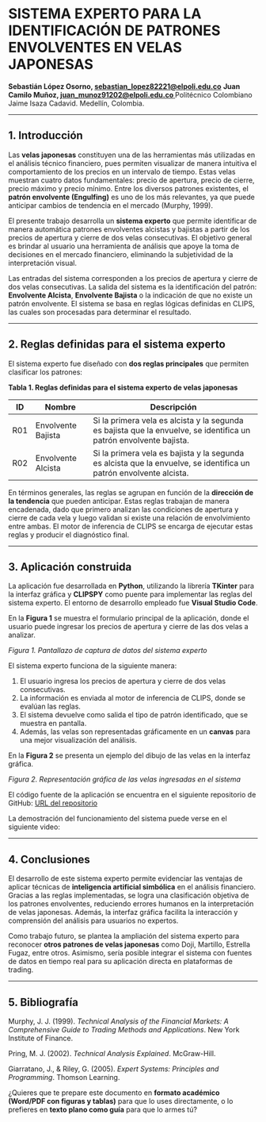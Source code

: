 # SISTEMA EXPERTO PARA LA IDENTIFICACIÓN DE PATRONES ENVOLVENTES EN VELAS JAPONESAS

**Sebastián López Osorno, [sebastian_lopez82221@elpoli.edu.co](mailto:sebastian_lopez82221@elpoli.edu.co)**
**Juan Camilo Muñoz, [juan_munoz91202@elpoli.edu.co ](mailto:juan_munoz91202@elpoli.edu.co )**
Politécnico Colombiano Jaime Isaza Cadavid. Medellín, Colombia.

---

## 1. Introducción

Las **velas japonesas** constituyen una de las herramientas más utilizadas en el análisis técnico financiero, pues permiten visualizar de manera intuitiva el comportamiento de los precios en un intervalo de tiempo. Estas velas muestran cuatro datos fundamentales: precio de apertura, precio de cierre, precio máximo y precio mínimo. Entre los diversos patrones existentes, el **patrón envolvente (Engulfing)** es uno de los más relevantes, ya que puede anticipar cambios de tendencia en el mercado (Murphy, 1999).

El presente trabajo desarrolla un **sistema experto** que permite identificar de manera automática patrones envolventes alcistas y bajistas a partir de los precios de apertura y cierre de dos velas consecutivas. El objetivo general es brindar al usuario una herramienta de análisis que apoye la toma de decisiones en el mercado financiero, eliminando la subjetividad de la interpretación visual.

Las entradas del sistema corresponden a los precios de apertura y cierre de dos velas consecutivas. La salida del sistema es la identificación del patrón: **Envolvente Alcista**, **Envolvente Bajista** o la indicación de que no existe un patrón envolvente. El sistema se basa en reglas lógicas definidas en CLIPS, las cuales son procesadas para determinar el resultado.

---

## 2. Reglas definidas para el sistema experto

El sistema experto fue diseñado con **dos reglas principales** que permiten clasificar los patrones:

**Tabla 1. Reglas definidas para el sistema experto de velas japonesas**

| ID  | Nombre             | Descripción                                                                                                        |
| --- | ------------------ | ------------------------------------------------------------------------------------------------------------------ |
| R01 | Envolvente Bajista | Si la primera vela es alcista y la segunda es bajista que la envuelve, se identifica un patrón envolvente bajista. |
| R02 | Envolvente Alcista | Si la primera vela es bajista y la segunda es alcista que la envuelve, se identifica un patrón envolvente alcista. |

En términos generales, las reglas se agrupan en función de la **dirección de la tendencia** que pueden anticipar. Estas reglas trabajan de manera encadenada, dado que primero analizan las condiciones de apertura y cierre de cada vela y luego validan si existe una relación de envolvimiento entre ambas. El motor de inferencia de CLIPS se encarga de ejecutar estas reglas y producir el diagnóstico final.

---

## 3. Aplicación construida

La aplicación fue desarrollada en **Python**, utilizando la librería **TKinter** para la interfaz gráfica y **CLIPSPY** como puente para implementar las reglas del sistema experto. El entorno de desarrollo empleado fue **Visual Studio Code**.

En la **Figura 1** se muestra el formulario principal de la aplicación, donde el usuario puede ingresar los precios de apertura y cierre de las dos velas a analizar.

*Figura 1. Pantallazo de captura de datos del sistema experto*

El sistema experto funciona de la siguiente manera:

1. El usuario ingresa los precios de apertura y cierre de dos velas consecutivas.
2. La información es enviada al motor de inferencia de CLIPS, donde se evalúan las reglas.
3. El sistema devuelve como salida el tipo de patrón identificado, que se muestra en pantalla.
4. Además, las velas son representadas gráficamente en un **canvas** para una mejor visualización del análisis.

En la **Figura 2** se presenta un ejemplo del dibujo de las velas en la interfaz gráfica.

*Figura 2. Representación gráfica de las velas ingresadas en el sistema*

El código fuente de la aplicación se encuentra en el siguiente repositorio de GitHub:
[URL del repositorio](https://github.com/EngineeringSebastian-s/IA/edit/main/Quiz1/SistemaExperto/)

La demostración del funcionamiento del sistema puede verse en el siguiente video:


---

## 4. Conclusiones

El desarrollo de este sistema experto permite evidenciar las ventajas de aplicar técnicas de **inteligencia artificial simbólica** en el análisis financiero. Gracias a las reglas implementadas, se logra una clasificación objetiva de los patrones envolventes, reduciendo errores humanos en la interpretación de velas japonesas. Además, la interfaz gráfica facilita la interacción y comprensión del análisis para usuarios no expertos.

Como trabajo futuro, se plantea la ampliación del sistema experto para reconocer **otros patrones de velas japonesas** como Doji, Martillo, Estrella Fugaz, entre otros. Asimismo, sería posible integrar el sistema con fuentes de datos en tiempo real para su aplicación directa en plataformas de trading.

---

## 5. Bibliografía

Murphy, J. J. (1999). *Technical Analysis of the Financial Markets: A Comprehensive Guide to Trading Methods and Applications*. New York Institute of Finance.

Pring, M. J. (2002). *Technical Analysis Explained*. McGraw-Hill.

Giarratano, J., & Riley, G. (2005). *Expert Systems: Principles and Programming*. Thomson Learning.


¿Quieres que te prepare este documento en **formato académico (Word/PDF con figuras y tablas)** para que lo uses directamente, o lo prefieres en **texto plano como guía** para que lo armes tú?
